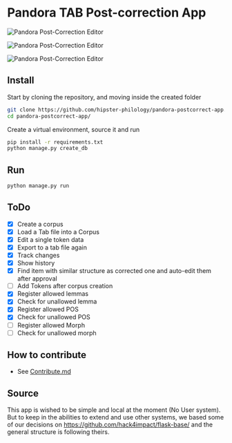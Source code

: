 Pandora TAB Post-correction App
===============================================

![Pandora Post-Correction Editor](./readme.png)

![Pandora Post-Correction Editor](./history.png)

![Pandora Post-Correction Editor](./batch_changes.png)

## Install

Start by cloning the repository, and moving inside the created folder

```bash
git clone https://github.com/hipster-philology/pandora-postcorrect-app.git
cd pandora-postcorrect-app/
```

Create a virtual environment, source it and run

```bash
pip install -r requirements.txt
python manage.py create_db
```

## Run

```bash
python manage.py run
```

## ToDo

- [x] Create a corpus
- [x] Load a Tab file into a Corpus
- [x] Edit a single token data
- [x] Export to a tab file again
- [x] Track changes
- [x] Show history
- [x] Find item with similar structure as corrected one and auto-edit them after approval
- [ ] Add Tokens after corpus creation
- [x] Register allowed lemmas
- [x] Check for unallowed lemma
- [x] Register allowed POS
- [x] Check for unallowed POS
- [ ] Register allowed Morph
- [ ] Check for unallowed morph

## How to contribute

- See [Contribute.md](contribute.md)

## Source

This app is wished to be simple and local at the moment (No User system). But to keep in the abilities to extend and use
other systems, we based some of our decisions on https://github.com/hack4impact/flask-base/ and the general structure is following theirs.
